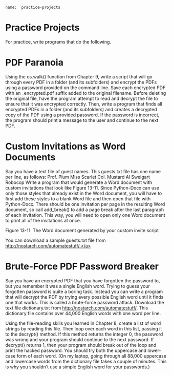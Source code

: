 ```ngMeta
name:  practice-projects
```
# Practice Projects
For practice, write programs that do the following.

# PDF Paranoia
Using the os.walk() function from Chapter 9, write a script that will go through every PDF in a folder (and its subfolders) and encrypt the PDFs using a password provided on the command line. Save each encrypted PDF with an _encrypted.pdf suffix added to the original filename. Before deleting the original file, have the program attempt to read and decrypt the file to ensure that it was encrypted correctly.
Then, write a program that finds all encrypted PDFs in a folder (and its subfolders) and creates a decrypted copy of the PDF using a provided password. If the password is incorrect, the program should print a message to the user and continue to the next PDF.
# Custom Invitations as Word Documents
Say you have a text file of guest names. This guests.txt file has one name per line, as follows:
Prof. Plum
Miss Scarlet
Col. Mustard
Al Sweigart
Robocop
Write a program that would generate a Word document with custom invitations that look like Figure 13-11.
Since Python-Docx can use only those styles that already exist in the Word document, you will have to first add these styles to a blank Word file and then open that file with Python-Docx. There should be one invitation per page in the resulting Word document, so call add_break() to add a page break after the last paragraph of each invitation. This way, you will need to open only one Word document to print all of the invitations at once.

<!-- ![image](assets/000053.jpg)
 -->
Figure 13-11. The Word document generated by your custom invite script

You can download a sample guests.txt file from <span><a href=" http://nostarch.com/automatestuff/."> http://nostarch.com/automatestuff/.</a></span>
# Brute-Force PDF Password Breaker
Say you have an encrypted PDF that you have forgotten the password to, but you remember it was a single English word. Trying to guess your forgotten password is quite a boring task. Instead you can write a program that will decrypt the PDF by trying every possible English word until it finds one that works. This is called a brute-force password attack. Download the text file dictionary.txt from <span><a href="http://nostarch.com/automatestuff/">http://nostarch.com/automatestuff/</a></span>. This dictionary file contains over 44,000 English words with one word per line.

Using the file-reading skills you learned in Chapter 8, create a list of word strings by reading this file. Then loop over each word in this list, passing it to the decrypt() method. If this method returns the integer 0, the password was wrong and your program should continue to the next password. If decrypt() returns 1, then your program should break out of the loop and print the hacked password. You should try both the uppercase and lower-case form of each word. (On my laptop, going through all 88,000 uppercase and lowercase words from the dictionary file takes a couple of minutes. This is why you shouldn’t use a simple English word for your passwords.)